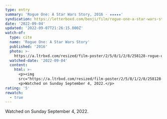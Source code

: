 ```yaml
---
type: entry
summary: 'Rogue One: A Star Wars Story, 2016 - ★★★★★'
syndication: https://letterboxd.com/benji/film/rogue-one-a-star-wars-story/4/
date: '2022-09-04'
updated: '2022-09-07T21:26:15.000Z'
watch-of:
  type: cite
  name: 'Rogue One: A Star Wars Story'
  published: '2016'
  photo: >-
    https://a.ltrbxd.com/resized/film-poster/2/5/8/1/2/8/258128-rogue-one-a-star-wars-story-0-600-0-900-crop.jpg?v=eff30d0282
  watched-date: '2022-09-04'
  content:
    html: >-
      <p><img
      src="https://a.ltrbxd.com/resized/film-poster/2/5/8/1/2/8/258128-rogue-one-a-star-wars-story-0-600-0-900-crop.jpg?v=eff30d0282"/></p>
      <p>Watched on Sunday September 4, 2022.</p>
rating: '5'
rewatch:
  - true
---
```

Watched on Sunday September 4, 2022.
